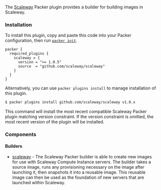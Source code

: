 The [Scaleway](https://www.scaleway.com) Packer plugin provides a builder for building images in
Scaleway.

### Installation

To install this plugin, copy and paste this code into your Packer configuration, then run [`packer init`](https://www.packer.io/docs/commands/init).

```hcl
packer {
  required_plugins {
    scaleway = {
      version = ">= 1.0.5"
      source  = "github.com/scaleway/scaleway"
    }
  }
}
```

Alternatively, you can use `packer plugins install` to manage installation of this plugin.

```sh
$ packer plugins install github.com/scaleway/scaleway v1.0.x
```

This command will install the most recent compatible Scaleway Packer plugin matching
version constraint. If the version constraint is omitted, the most recent
version of the plugin will be installed.

### Components

#### Builders

- [scaleway](/packer/integrations/scaleway/scaleway/latest/components/builder/scaleway) - The Scaleway Packer builder is able to create new images for use with Scaleway Compute Instance servers. 
The builder takes a source image, runs any provisioning necessary on the image after launching it, then snapshots it into a reusable image. 
This reusable image can then be used as the foundation of new servers that are launched within Scaleway.

